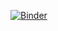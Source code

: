 [![Binder](https://mybinder.org/badge_logo.svg)](https://mybinder.org/v2/gh/farmanb/Jupyter.git/HEAD?labpath=Test.ipynb)